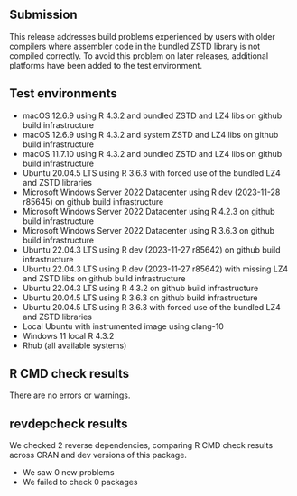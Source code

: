 
## Submission

This release addresses build problems experienced by users with older compilers where assembler code in the
bundled ZSTD library is not compiled correctly. To avoid this problem on later releases, additional platforms
have been added to the test environment.

## Test environments 

* macOS 12.6.9 using R 4.3.2 and bundled ZSTD and LZ4 libs on github build infrastructure
* macOS 12.6.9 using R 4.3.2 and system ZSTD and LZ4 libs on github build infrastructure
* macOS 11.7.10 using R 4.3.2 and bundled ZSTD and LZ4 libs on github build infrastructure
* Ubuntu 20.04.5 LTS using R 3.6.3 with forced use of the bundled LZ4 and ZSTD libraries
* Microsoft Windows Server 2022 Datacenter using R dev (2023-11-28 r85645) on github build infrastructure
* Microsoft Windows Server 2022 Datacenter using R 4.2.3 on github build infrastructure
* Microsoft Windows Server 2022 Datacenter using R 3.6.3 on github build infrastructure
* Ubuntu 22.04.3 LTS using R dev (2023-11-27 r85642) on github build infrastructure
* Ubuntu 22.04.3 LTS using R dev (2023-11-27 r85642) with missing LZ4 and ZSTD libs on github build infrastructure
* Ubuntu 22.04.3 LTS using R 4.3.2 on github build infrastructure
* Ubuntu 20.04.5 LTS using R 3.6.3 on github build infrastructure
* Ubuntu 20.04.5 LTS using R 3.6.3 with forced use of the bundled LZ4 and ZSTD libraries
* Local Ubuntu with instrumented image using clang-10
* Windows 11 local R 4.3.2
* Rhub (all available systems)

## R CMD check results

There are no errors or warnings.

## revdepcheck results

We checked 2 reverse dependencies, comparing R CMD check results across CRAN and dev versions of this package.

 * We saw 0 new problems
 * We failed to check 0 packages

